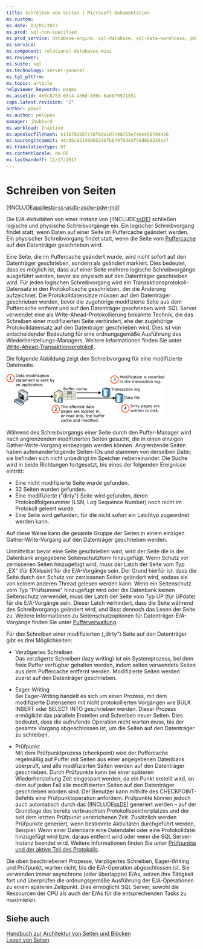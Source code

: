 ```yaml
---
title: Schreiben von Seiten | Microsoft-Dokumentation
ms.custom: 
ms.date: 03/01/2017
ms.prod: sql-non-specified
ms.prod_service: database-engine, sql-database, sql-data-warehouse, pdw
ms.service: 
ms.component: relational-databases-misc
ms.reviewer: 
ms.suite: sql
ms.technology: server-general
ms.tgt_pltfrm: 
ms.topic: article
helpviewer_keywords: pages
ms.assetid: 409c8753-03c4-436d-839c-6a5879971551
caps.latest.revision: "2"
author: pmasl
ms.author: pelopes
manager: jhubbard
ms.workload: Inactive
ms.openlocfilehash: e116782bb7c78f69a1d7c90755e746e4587d4426
ms.sourcegitcommit: 44cd5c651488b5296fb679f6d43f50d068339a27
ms.translationtype: HT
ms.contentlocale: de-DE
ms.lasthandoff: 11/17/2017
---
```

# <a name="writing-pages"></a>Schreiben von Seiten
[!INCLUDE[appliesto-ss-asdb-asdw-pdw-md](../includes/appliesto-ss-asdb-asdw-pdw-md.md)]

Die E/A-Aktivitäten von einer Instanz von [!INCLUDE[ssDE](../includes/ssde-md.md)] schließen logische und physische Schreibvorgänge ein. Ein logischer Schreibvorgang findet statt, wenn Daten auf einer Seite im Puffercache geändert werden. Ein physischer Schreibvorgang findet statt, wenn die Seite vom [Puffercache](../relational-databases/memory-management-architecture-guide.md) auf den Datenträger geschrieben wird.

Eine Seite, die im Puffercache geändert wurde, wird nicht sofort auf den Datenträger geschrieben, sondern als geändert markiert. Dies bedeutet, dass es möglich ist, dass auf einer Seite mehrere logische Schreibvorgänge ausgeführt werden, bevor sie physisch auf den Datenträger geschrieben wird. Für jeden logischen Schreibvorgang wird ein Transaktionsprotokoll-Datensatz in den Protokollcache geschrieben, der die Änderung aufzeichnet. Die Protokolldatensätze müssen auf den Datenträger geschrieben werden, bevor die zugehörige modifizierte Seite aus dem Puffercache entfernt und auf den Datenträger geschrieben wird. SQL Server verwendet eine als Write-Ahead-Protokollierung bekannte Technik, die das Schreiben einer modifizierten Seite verhindert, ehe der zugehörige Protokolldatensatz auf den Datenträger geschrieben wird. Dies ist von entscheidender Bedeutung für eine ordnungsgemäße Ausführung des Wiederherstellungs-Managers. Weitere Informationen finden Sie unter [Write-Ahead-Transaktionsprotokoll](../relational-databases/sql-server-transaction-log-architecture-and-management-guide.md).

Die folgende Abbildung zeigt den Schreibvorgang für eine modifizierte Datenseite.

![Writing_Pages](../relational-databases/media/writing-pages.gif)

Während des Schreibvorgangs einer Seite durch den Puffer-Manager wird nach angrenzenden modifizierten Seiten gesucht, die in einen einzigen Gather-Write-Vorgang einbezogen werden können. Angrenzende Seiten haben aufeinanderfolgende Seiten-IDs und stammen von derselben Datei; sie befinden sich nicht unbedingt im Speicher nebeneinander. Die Suche wird in beide Richtungen fortgesetzt, bis eines der folgenden Ereignisse eintritt:

 * Eine nicht modifizierte Seite wurde gefunden.
 * 32 Seiten wurden gefunden.
 * Eine modifizierte ("dirty") Seite wird gefunden, deren Protokollfolgenummer (LSN, Log Sequence Number) noch nicht im Protokoll geleert wurde.
 * Eine Seite wird gefunden, für die nicht sofort ein Latchtyp zugeordnet werden kann.

Auf diese Weise kann die gesamte Gruppe der Seiten in einem einzigen Gather-Write-Vorgang auf den Datenträger geschrieben werden. 

Unmittelbar bevor eine Seite geschrieben wird, wird der Seite die in der Datenbank angegebene Seitenschutzform hinzugefügt. Wenn Schutz vor zerrissenen Seiten hinzugefügt wird, muss der Latch der Seite vom Typ „EX“ (für EXklusiv) für die E/A-Vorgänge sein. Der Grund hierfür ist, dass die Seite durch den Schutz vor zerrissenen Seiten geändert wird, sodass sie von keinem anderen Thread gelesen werden kann. Wenn ein Seitenschutz vom Typ "Prüfsumme" hinzugefügt wird oder die Datenbank keinen Seitenschutz verwendet, muss der Latch der Seite vom Typ UP (für UPdate) für die E/A-Vorgänge sein. Dieser Latch verhindert, dass die Seite während des Schreibvorgangs geändert wird, und lässt dennoch das Lesen der Seite zu. Weitere Informationen zu Seitenschutzoptionen für Datenträger-E/A-Vorgänge finden Sie unter [Pufferverwaltung](../relational-databases/memory-management-architecture-guide.md).

Für das Schreiben einer modifizierten („dirty“) Seite auf den Datenträger gibt es drei Möglichkeiten: 

* Verzögertes Schreiben   
 Das verzögerte Schreiben (lazy writing) ist ein Systemprozess, bei dem freie Puffer verfügbar gehalten werden, indem selten verwendete Seiten aus dem Puffercache entfernt werden. Modifizierte Seiten werden zuerst auf den Datenträger geschrieben. 

* Eager-Writing   
 Bei Eager-Writing handelt es sich um einen Prozess, mit dem modifizierte Datenseiten mit nicht protokollierten Vorgängen wie BULK INSERT oder SELECT INTO geschrieben werden. Dieser Prozess ermöglicht das parallele Erstellen und Schreiben neuer Seiten. Dies bedeutet, dass die aufrufende Operation nicht warten muss, bis der gesamte Vorgang abgeschlossen ist, um die Seiten auf den Datenträger zu schreiben.

* Prüfpunkt   
 Mit dem Prüfpunktprozess (checkpoint) wird der Puffercache regelmäßig auf Puffer mit Seiten aus einer angegebenen Datenbank überprüft, und alle modifizierten Seiten werden auf den Datenträger geschrieben. Durch Prüfpunkte kann bei einer späteren Wiederherstellung Zeit eingespart werden, da ein Punkt erstellt wird, an dem auf jeden Fall alle modifizierten Seiten auf den Datenträger geschrieben worden sind. Der Benutzer kann mithilfe des CHECKPOINT-Befehls eine Prüfpunktoperation anfordern. Prüfpunkte können jedoch auch automatisch durch das [!INCLUDE[ssDE](../includes/ssde-md.md)] generiert werden – auf der Grundlage des bereits verbrauchten Protokollspeicherplatzes und der seit dem letzten Prüfpunkt verstrichenen Zeit. Zusätzlich werden Prüfpunkte generiert, wenn bestimmte Aktivitäten durchgeführt werden, Beispiel: Wenn einer Datenbank eine Datendatei oder eine Protokolldatei hinzugefügt wird bzw. daraus entfernt wird oder wenn die SQL Server-Instanz beendet wird. Weitere Informationen finden Sie unter [Prüfpunkte und der aktive Teil des Protokolls](../relational-databases/sql-server-transaction-log-architecture-and-management-guide.md).

Die oben beschriebenen Prozesse, Verzögertes Schreiben, Eager-Writing und Prüfpunkt, warten nicht, bis die E/A-Operation abgeschlossen ist. Sie verwenden immer asynchrone (oder überlappte) E/As, setzen ihre Tätigkeit fort und überprüfen die ordnungsgemäße Ausführung der E/A-Operationen zu einem späteren Zeitpunkt. Dies ermöglicht SQL Server, sowohl die Ressourcen der CPU als auch der E/As für die entsprechenden Tasks zu maximieren.

## <a name="see-also"></a>Siehe auch
[Handbuch zur Architektur von Seiten und Blöcken](../relational-databases/pages-and-extents-architecture-guide.md)   
 [Lesen von Seiten](../relational-databases/reading-pages.md)
